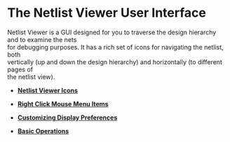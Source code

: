# The Netlist Viewer User Interface

Netlist Viewer is a GUI designed for you to traverse the design hierarchy and to examine the nets<br /> for debugging purposes. It has a rich set of icons for navigating the netlist, both<br /> vertically \(up and down the design hierarchy\) and horizontally \(to different pages of<br /> the netlist view\).

-   **[Netlist Viewer Icons](GUID-1E869268-000C-4D7F-B108-C81E9654DA92.md)**  

-   **[Right Click Mouse Menu Items](GUID-FD92E166-1F8F-4B4A-8A84-40F4CFA6365E.md)**  

-   **[Customizing Display Preferences](GUID-A95E02AB-4644-40D0-8D87-246FA078580B.md)**  

-   **[Basic Operations](GUID-2BCBBDD5-68FE-42F3-ADB5-6A002D087C8E.md)**  


